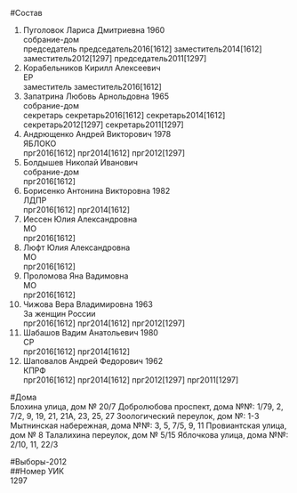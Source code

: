 #Состав  
1. Пуголовок Лариса Дмитриевна 1960  
    собрание-дом  
    председатель председатель2016[1612] заместитель2014[1612] заместитель2012[1297] председатель2011[1297]  
2. Корабельников Кирилл Алексеевич  
    ЕР  
    заместитель заместитель2016[1612]  
3. Запатрина Любовь Арнольдовна 1965  
    собрание-дом  
    секретарь секретарь2016[1612] секретарь2014[1612] секретарь2012[1297] секретарь2011[1297]  
4. Андрющенко Андрей Викторович 1978  
    ЯБЛОКО  
    прг2016[1612] прг2014[1612] прг2012[1297]  
5. Болдышев Николай Иванович  
    собрание-дом  
    прг2016[1612]  
6. Борисенко Антонина Викторовна 1982  
    ЛДПР  
    прг2016[1612] прг2014[1612]  
7. Иессен Юлия Александровна  
    МО  
    прг2016[1612]  
8. Люфт Юлия Александровна  
    МО  
    прг2016[1612]  
9. Проломова Яна Вадимовна  
    МО  
    прг2016[1612]  
10. Чижова Вера Владимировна 1963  
    За женщин России  
    прг2016[1612] прг2014[1612] прг2012[1297]  
11. Шабашов Вадим Анатольевич 1980  
    СР  
    прг2016[1612] прг2014[1612]  
12. Шаповалов Андрей Федорович 1962  
    КПРФ  
    прг2016[1612] прг2014[1612] прг2012[1297] прг2011[1297]  
  
#Дома  
Блохина улица, дом № 20/7 Добролюбова проспект, дома №№: 1/79, 2, 7/2, 9, 19, 21, 21А, 23, 25, 27  Зоологический переулок, дом №: 1-3 Мытнинская набережная, дома №№: 3, 5, 7/5, 9, 11 Провиантская улица, дом № 8 Талалихина переулок, дом № 5/15 Яблочкова улица, дома №№: 2/10, 11, 22/3  
  
#Выборы-2012  
##Номер УИК  
1297  
